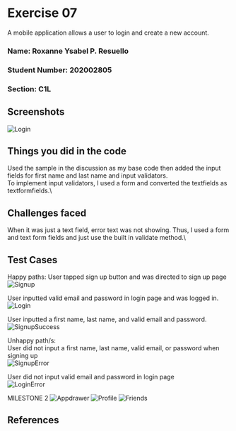 # Exercise 07
A mobile application allows a user to login and create a new account.

### Name: Roxanne Ysabel P. Resuello
### Student Number: 202002805
### Section: C1L

## Screenshots
![Login](/images/loginPage.png)


## Things you did in the code
Used the sample in the discussion as my base code then added the input fields for first name and last name and input validators.\
To implement input validators, I used a form and converted the textfields as textformfields.\


## Challenges faced
When it was just a text field, error text was not showing. Thus, I used a form and text form fields and just use the built in validate method.\

## Test Cases
Happy paths: 
User tapped sign up button and was directed to sign up page\
![Signup](/images/SignupPage.png)

User inputted valid email and password in login page and was logged in.\
![Login](/images/LoginSuccess.png)

User inputted a first name, last name, and valid email and password.\
![SignupSuccess](/images/SignupSuccess.png)


Unhappy path/s:\
User did not input a first name, last name, valid email, or password when signing up\
![SignupError](/images/SignupErrorPage.png)

User did not input valid email and password in login page\
![LoginError](/images/loginErrorPage.png)


MILESTONE 2
![Appdrawer](/images/milestone2.png)
![Profile](/images/milestone2friends.png)
![Friends](/images/milestone2profile.png)

## References
